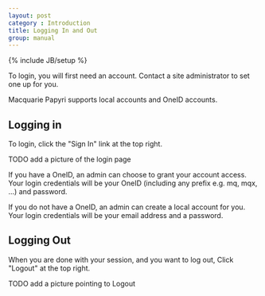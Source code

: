```yaml
---
layout: post
category : Introduction
title: Logging In and Out
group: manual
---
```

{% include JB/setup %}

To login, you will first need an account. Contact a site administrator to set one up for you.

Macquarie Papyri supports local accounts and OneID accounts.

## Logging in
To login, click the "Sign In" link at the top right.

TODO add a picture of the login page

If you have a OneID, an admin can choose to grant your account access.
Your login credentials will be your OneID (including any prefix e.g. mq, mqx, ...) and password.

If you do not have a OneID, an admin can create a local account for you.
Your login credentials will be your email address and a password.

## Logging Out
When you are done with your session, and you want to log out, Click "Logout" at the top right.

TODO add a picture pointing to Logout
